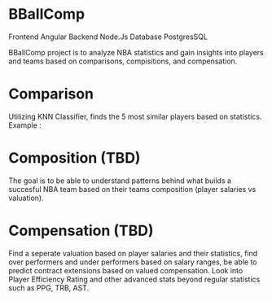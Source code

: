 # BBallComp

Frontend Angular
Backend Node.Js
Database PostgresSQL

BBallComp project is to analyze NBA statistics and gain insights into players and teams based on comparisons, compisitions, and compensation.

# Comparison
Utilizing KNN Classifier, finds the 5 most similar players based on statistics.
Example :



# Composition (TBD)
The goal is to be able to understand patterns behind what builds a succesful NBA team based on their teams composition (player salaries vs valuation).

# Compensation (TBD)
Find a seperate valuation based on player salaries and their statistics, find over performers and under performers based on salary ranges, be able to predict contract extensions based on valued compensation.
Look into Player Efficiency Rating and other advanced stats beyond regular statistics such as PPG, TRB, AST. 
